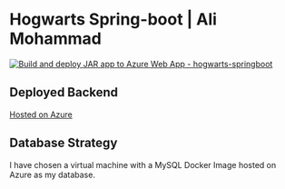 # Hogwarts Spring-boot | Ali Mohammad
[![Build and deploy JAR app to Azure Web App - hogwarts-springboot](https://github.com/AliHMohammad/spring-boot-hogwarts/actions/workflows/main_hogwarts-springboot.yml/badge.svg)](https://github.com/AliHMohammad/spring-boot-hogwarts/actions/workflows/main_hogwarts-springboot.yml)

## Deployed Backend
[Hosted on Azure](hogwarts-springboot.azurewebsites.net)


## Database Strategy

I have chosen a virtual machine with a MySQL Docker Image hosted on Azure as my database.

